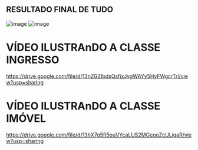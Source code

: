 ## RESULTADO FINAL DE TUDO
![image](https://user-images.githubusercontent.com/100232025/189728134-133b48a6-ce44-4188-806a-54207d4fe8c8.png)
![image](https://user-images.githubusercontent.com/100232025/189728169-310c1a4c-c11b-4dd7-adbb-1005de1661fd.png)

# VÍDEO ILUSTRAnDO A CLASSE INGRESSO 
https://drive.google.com/file/d/13nZGZIbdsQsfjxJvgWAYy5HyFWgcrTrl/view?usp=sharing

# VÍDEO ILUSTRAnDO A CLASSE IMÓVEL
https://drive.google.com/file/d/13hX7g5fI5ouVYcaLUS2MGcooZcULjgaR/view?usp=sharing
